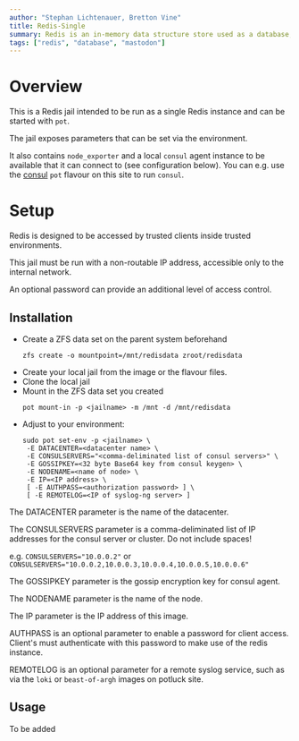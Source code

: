 ```yaml
---
author: "Stephan Lichtenauer, Bretton Vine"
title: Redis-Single
summary: Redis is an in-memory data structure store used as a database, cache, message broker, and streaming engine.
tags: ["redis", "database", "mastodon"]
---
```


# Overview

This is a Redis jail intended to be run as a single Redis instance and can be started with ```pot```.

The jail exposes parameters that can be set via the environment.

It also contains `node_exporter` and a local `consul` agent instance to be
available that it can connect to (see configuration below). You can e.g.
use the [consul](https://potluck.honeyguide.net/blog/consul/) `pot` flavour
on this site to run `consul`.

# Setup

Redis is designed to be accessed by trusted clients inside trusted environments.

This jail must be run with a non-routable IP address, accessible only to the internal network.

An optional password can provide an additional level of access control.

## Installation

* Create a ZFS data set on the parent system beforehand
  ```
  zfs create -o mountpoint=/mnt/redisdata zroot/redisdata
  ```
* Create your local jail from the image or the flavour files.
* Clone the local jail
* Mount in the ZFS data set you created
  ```
  pot mount-in -p <jailname> -m /mnt -d /mnt/redisdata
  ```
* Adjust to your environment:
  ```
  sudo pot set-env -p <jailname> \
   -E DATACENTER=<datacenter name> \
   -E CONSULSERVERS="<comma-deliminated list of consul servers>" \
   -E GOSSIPKEY=<32 byte Base64 key from consul keygen> \
   -E NODENAME=<name of node> \
   -E IP=<IP address> \
   [ -E AUTHPASS=<authorization password> ] \
   [ -E REMOTELOG=<IP of syslog-ng server> ]
  ```

The DATACENTER parameter is the name of the datacenter.

The CONSULSERVERS parameter is a comma-deliminated list of IP addresses for the consul server or cluster. Do not include spaces!

e.g. ```CONSULSERVERS="10.0.0.2"``` or ```CONSULSERVERS="10.0.0.2,10.0.0.3,10.0.0.4,10.0.0.5,10.0.0.6"```

The GOSSIPKEY parameter is the gossip encryption key for consul agent.

The NODENAME parameter is the name of the node.

The IP parameter is the IP address of this image.

AUTHPASS is an optional parameter to enable a password for client access. Client's must authenticate with this password to make use of the redis instance.

REMOTELOG is an optional parameter for a remote syslog service, such as via the `loki` or `beast-of-argh` images on potluck site.

## Usage

To be added